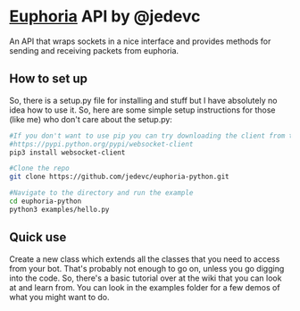 # [Euphoria](euphoria.io) API by @jedevc
An API that wraps sockets in a nice interface and provides methods for sending and receiving packets from euphoria.

## How to set up
So, there is a setup.py file for installing and stuff but I have absolutely no idea how to use it. So, here are some simple setup instructions for those (like me) who don't care about the setup.py:

```bash
#If you don't want to use pip you can try downloading the client from the webpage at
#https://pypi.python.org/pypi/websocket-client
pip3 install websocket-client

#Clone the repo
git clone https://github.com/jedevc/euphoria-python.git

#Navigate to the directory and run the example
cd euphoria-python
python3 examples/hello.py
```

## Quick use
Create a new class which extends all the classes that you need to access from your bot. That's probably not enough to go on, unless you go digging into the code. So, there's a basic tutorial over at the wiki that you can look at and learn from. You can look in the examples folder for a few demos of what you might want to do.
